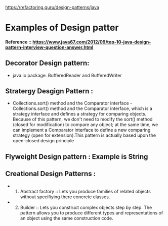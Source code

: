 https://refactoring.guru/design-patterns/java


# Examples of Design patter

#### Reference :: https://www.java67.com/2012/09/top-10-java-design-pattern-interview-question-answer.html

## Decorator Design pattern:
  - java.io package. BufferedReader and BufferedWriter 
 
## Stratergy Desgign Pattern : 
  - Collections.sort() method and the Comparator interface
  -Collections.sort() method and the Comparator interface, which is a strategy interface and defines a strategy for comparing objects. Because of this pattern, we don't need to       modify the sort() method (closed for modification) to compare any object; at the same time, we can implement a Comparator interface to define a new comparing strategy (open       for extension).This pattern is actually based upon the open-closed design principle
  
  
## Flyweight Design pattern : Example is String 
     




## Creational Design Patterns : 
  - 1. Abstract factory :: Lets you produce families of related objects without specifiying there concrete classes.
  
  - 2. Builder :: Lets you construct complex objects step by step. The pattern allows you to produce different types
                  and representations of an object using the same construction code.
